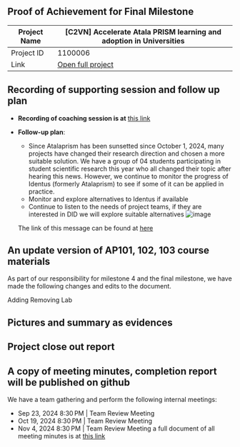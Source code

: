 ##  Proof of Achievement for Final Milestone
|  Project Name |[C2VN] Accelerate Atala PRISM learning and adoption in Universities|
| ------------ | ------------ |
| Project ID  | 1100006 |
|  Link  |  [Open full project](https://projectcatalyst.io/funds/11/cardano-open-ecosystem/c2vn-accelerate-atala-prism-learning-and-adoption-in-universities-8d47f) |

## Recording of supporting session and follow up plan
- **Recording of coaching session is at** [this link](https://youtu.be/1HOR4x4koLo)
- **Follow-up plan**:
  - Since Atalaprism has been sunsetted since October 1, 2024, many projects have changed their research direction and chosen a more suitable solution. We have a group of 04 students participating in student scientific research this year who all changed their topic after hearing this news.
  However, we continue to monitor the progress of Identus (formerly Atalaprism) to see if some of it can be applied in practice.
  - Monitor and explore alternatives to Identus if available
  - Continue to listen to the needs of project teams, if they are interested in DID we will explore suitable alternatives
    ![image](https://github.com/user-attachments/assets/98b274ab-5cde-4677-bc7d-c253b6ee5994)

   The link of this message can be found at [here](https://discord.com/channels/1146426895114702858/1148195387413372999/1290690181611130894)


## An update version of AP101, 102, 103 course materials 
As part of our responsibility for milestone 4 and the final milestone, we have made the following changes and edits to the document.

Adding
Removing
Lab


## Pictures and summary as evidences

## Project close out report
## A copy of meeting minutes, completion report will be published on github
We have a team gathering and perform the following internal meetings:
- Sep 23, 2024 8:30 PM | Team Review Meeting
- Oct 19, 2024 8:30 PM | Team Review Meeting
- Nov 4, 2024 8:30 PM | Team Review Meeting
a full document of all meeting minutes is at [this link](https://docs.google.com/document/d/169ssCA0rkjiDSRLtkvuLuW9C-EHTWfCoWNq1wXyrSUk/edit?usp=sharing)
